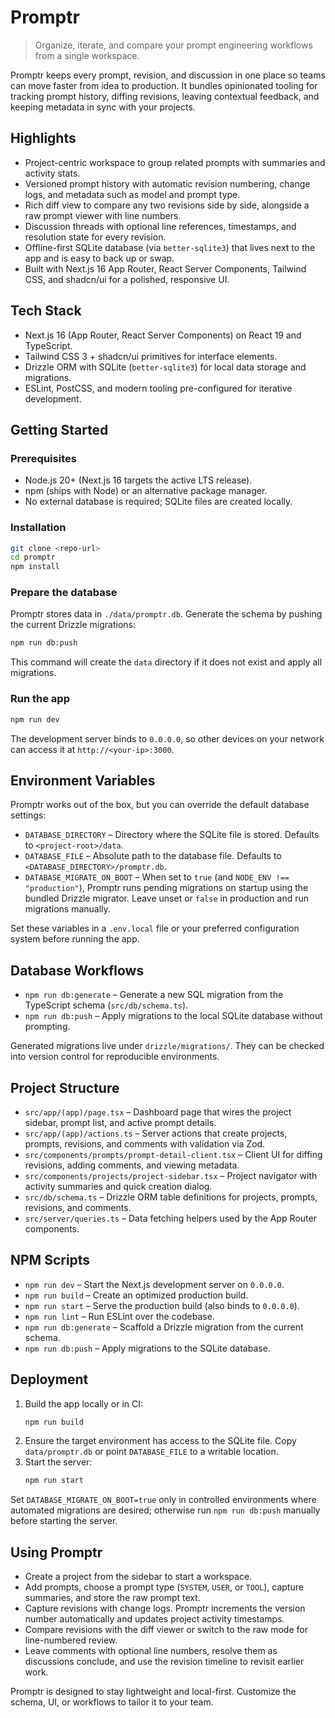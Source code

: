 # Promptr

> Organize, iterate, and compare your prompt engineering workflows from a single workspace.

Promptr keeps every prompt, revision, and discussion in one place so teams can move faster from idea to production. It bundles opinionated tooling for tracking prompt history, diffing revisions, leaving contextual feedback, and keeping metadata in sync with your projects.

## Highlights
- Project-centric workspace to group related prompts with summaries and activity stats.
- Versioned prompt history with automatic revision numbering, change logs, and metadata such as model and prompt type.
- Rich diff view to compare any two revisions side by side, alongside a raw prompt viewer with line numbers.
- Discussion threads with optional line references, timestamps, and resolution state for every revision.
- Offline-first SQLite database (via `better-sqlite3`) that lives next to the app and is easy to back up or swap.
- Built with Next.js 16 App Router, React Server Components, Tailwind CSS, and shadcn/ui for a polished, responsive UI.

## Tech Stack
- Next.js 16 (App Router, React Server Components) on React 19 and TypeScript.
- Tailwind CSS 3 + shadcn/ui primitives for interface elements.
- Drizzle ORM with SQLite (`better-sqlite3`) for local data storage and migrations.
- ESLint, PostCSS, and modern tooling pre-configured for iterative development.

## Getting Started
### Prerequisites
- Node.js 20+ (Next.js 16 targets the active LTS release).
- npm (ships with Node) or an alternative package manager.
- No external database is required; SQLite files are created locally.

### Installation
```bash
git clone <repo-url>
cd promptr
npm install
```

### Prepare the database
Promptr stores data in `./data/promptr.db`. Generate the schema by pushing the current Drizzle migrations:
```bash
npm run db:push
```
This command will create the `data` directory if it does not exist and apply all migrations.

### Run the app
```bash
npm run dev
```
The development server binds to `0.0.0.0`, so other devices on your network can access it at `http://<your-ip>:3000`.

## Environment Variables
Promptr works out of the box, but you can override the default database settings:
- `DATABASE_DIRECTORY` – Directory where the SQLite file is stored. Defaults to `<project-root>/data`.
- `DATABASE_FILE` – Absolute path to the database file. Defaults to `<DATABASE_DIRECTORY>/promptr.db`.
- `DATABASE_MIGRATE_ON_BOOT` – When set to `true` (and `NODE_ENV !== "production"`), Promptr runs pending migrations on startup using the bundled Drizzle migrator. Leave unset or `false` in production and run migrations manually.

Set these variables in a `.env.local` file or your preferred configuration system before running the app.

## Database Workflows
- `npm run db:generate` – Generate a new SQL migration from the TypeScript schema (`src/db/schema.ts`).
- `npm run db:push` – Apply migrations to the local SQLite database without prompting.

Generated migrations live under `drizzle/migrations/`. They can be checked into version control for reproducible environments.

## Project Structure
- `src/app/(app)/page.tsx` – Dashboard page that wires the project sidebar, prompt list, and active prompt details.
- `src/app/(app)/actions.ts` – Server actions that create projects, prompts, revisions, and comments with validation via Zod.
- `src/components/prompts/prompt-detail-client.tsx` – Client UI for diffing revisions, adding comments, and viewing metadata.
- `src/components/projects/project-sidebar.tsx` – Project navigator with activity summaries and quick creation dialog.
- `src/db/schema.ts` – Drizzle ORM table definitions for projects, prompts, revisions, and comments.
- `src/server/queries.ts` – Data fetching helpers used by the App Router components.

## NPM Scripts
- `npm run dev` – Start the Next.js development server on `0.0.0.0`.
- `npm run build` – Create an optimized production build.
- `npm run start` – Serve the production build (also binds to `0.0.0.0`).
- `npm run lint` – Run ESLint over the codebase.
- `npm run db:generate` – Scaffold a Drizzle migration from the current schema.
- `npm run db:push` – Apply migrations to the SQLite database.

## Deployment
1. Build the app locally or in CI:
   ```bash
   npm run build
   ```
2. Ensure the target environment has access to the SQLite file. Copy `data/promptr.db` or point `DATABASE_FILE` to a writable location.
3. Start the server:
   ```bash
   npm run start
   ```

Set `DATABASE_MIGRATE_ON_BOOT=true` only in controlled environments where automated migrations are desired; otherwise run `npm run db:push` manually before starting the server.

## Using Promptr
- Create a project from the sidebar to start a workspace.
- Add prompts, choose a prompt type (`SYSTEM`, `USER`, or `TOOL`), capture summaries, and store the raw prompt text.
- Capture revisions with change logs. Promptr increments the version number automatically and updates project activity timestamps.
- Compare revisions with the diff viewer or switch to the raw mode for line-numbered review.
- Leave comments with optional line numbers, resolve them as discussions conclude, and use the revision timeline to revisit earlier work.

Promptr is designed to stay lightweight and local-first. Customize the schema, UI, or workflows to tailor it to your team.
